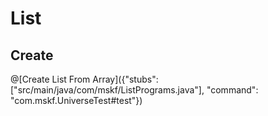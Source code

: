 # List
## Create
@[Create List From Array]({"stubs": ["src/main/java/com/mskf/ListPrograms.java"], "command": "com.mskf.UniverseTest#test"})

